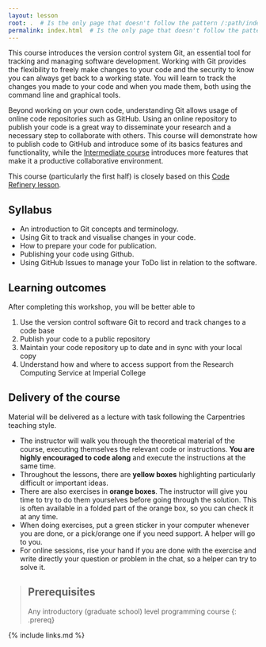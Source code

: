 ```yaml
---
layout: lesson
root: .  # Is the only page that doesn't follow the pattern /:path/index.html
permalink: index.html  # Is the only page that doesn't follow the pattern /:path/index.html
---
```


This course introduces the version control system Git, an essential tool for tracking
and managing software development. Working with Git provides the flexibility to freely
make changes to your code and the security to know you can always get back to a working
state. You will learn to track the changes you made to your code and when you made them,
both using the command line and graphical tools.

Beyond working on your own code, understanding Git allows usage of online code
repositories such as GitHub. Using an online repository to publish your code is a great
way to disseminate your research and a necessary step to collaborate with others. This
course will demonstrate how to publish code to GitHub and introduce some of its basics
features and functionality, while the [Intermediate course][intermediate-course]
introduces more features that make it a productive collaborative environment.

This course (particularly the first half) is closely based on this [Code Refinery lesson][code-refinery].

[intermediate-course]: https://imperialcollegelondon.github.io/intermediate_grad_school_git_course/
[code-refinery]: https://coderefinery.github.io/git-intro/

## Syllabus

- An introduction to Git concepts and terminology.
- Using Git to track and visualise changes in your code.
- How to prepare your code for publication.
- Publishing your code using Github.
- Using GitHub Issues to manage your ToDo list in relation to the software.

## Learning outcomes

After completing this workshop, you will be better able to
1.	Use the version control software Git to record and track changes to a code base
2.	Publish your code to a public repository
3.	Maintain your code repository up to date and in sync with your local copy
4.	Understand how and where to access support from the Research Computing Service at Imperial College

## Delivery of the course

Material will be delivered as a lecture with task following the Carpentries teaching
style.

- The instructor will walk you through the theoretical material of the course,
  executing themselves the relevant code or instructions. **You are highly encouraged to
  code along** and execute the instructions at the same time.
- Throughout the lessons, there are **yellow boxes** highlighting particularly difficult
  or important ideas.
- There are also exercises in **orange boxes**. The instructor will give you time to try
  to do them yourselves before going through the solution. This is often available in a
  folded part of the orange box, so you can check it at any time.
- When doing exercises, put a green sticker in your computer whenever you are done, or a
  pick/orange one if you need support. A helper will go to you.
- For online sessions, rise your hand if you are done with the exercise and write
  directly your question or problem in the chat, so a helper can try to solve it.

> ## Prerequisites
>
> Any introductory (graduate school) level programming course
{: .prereq}

{% include links.md %}
